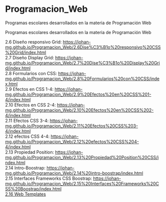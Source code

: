 # Programacion_Web
Programas escolares desarrollados en la materia de Programación Web 

Programas escolares desarrollados en la materia de Programación Web 

2.6 Diseño responsivo Grid: https://johan-mg.github.io/Programacion_Web/2.6Dise%C3%B1o%20responsivo%20CSS%20Grid/index.html   
2.7 Diseño Display Grid: https://johan-mg.github.io/Programacion_Web/2.7%20Dise%C3%B1o%20Display%20Grid/index.html   
2.8 Formularios con CSS: https://johan-mg.github.io/Programacion_Web/2.8%20Formularios%20con%20CSS/index.html   
2.9 Efectos en CSS 1-4: https://johan-mg.github.io/Programacion_Web/2.9%20Efectos%20en%20CSS%201-4/index.html   
2.10 Efectos en CSS 2-4: https://johan-mg.github.io/Programacion_Web/2.10%20Efectos%20en%20CSS%202-4/index.html   
2.11 Efectos CSS 3-4: https://johan-mg.github.io/Programacion_Web/2.11%20Efectos%20CSS%203-4/index.html   
2.12 efectos CSS 4-4: https://johan-mg.github.io/Programacion_Web/2.12%20efectos%20CSS%204-4/index.html   
2.13 Propiedad Position: https://johan-mg.github.io/Programacion_Web/2.13%20Propiedad%20Position%20CSS/index.html   
2.14 Intro-Boostrap: https://johan-mg.github.io/Programacion_Web/2.14%20intro-boostrap/index.html   
2.15 Interfaces Frameworks CSS Boostrap: https://johan-mg.github.io/Programacion_Web/2.15%20Interfaces%20Frameworks%20CSS%20Boostrap/index.html   
[2.16 Web Templates](https://johan-mg.github.io/Programacion_Web/2.16%20web%20templates/index.html)
